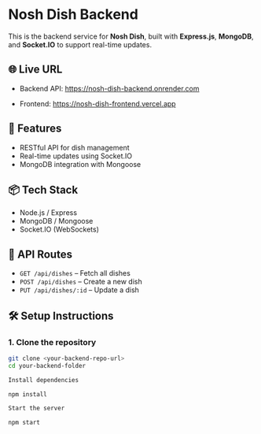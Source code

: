 # Nosh Dish Backend

This is the backend service for **Nosh Dish**, built with **Express.js**, **MongoDB**, and **Socket.IO** to support real-time updates.

## 🌐 Live URL

- Backend API: https://nosh-dish-backend.onrender.com

- Frontend: https://nosh-dish-frontend.vercel.app

## 🚀 Features

- RESTful API for dish management
- Real-time updates using Socket.IO
- MongoDB integration with Mongoose

## 📦 Tech Stack

- Node.js / Express
- MongoDB / Mongoose
- Socket.IO (WebSockets)

## 📁 API Routes

- `GET /api/dishes` – Fetch all dishes
- `POST /api/dishes` – Create a new dish
- `PUT /api/dishes/:id` – Update a dish


## 🛠️ Setup Instructions

### 1. Clone the repository

```bash
git clone <your-backend-repo-url>
cd your-backend-folder

Install dependencies

npm install

Start the server

npm start
